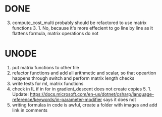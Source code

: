 # DONE
3. compute_cost_multi probably should be refactored to use matrix functions
    3. 1. No, because it's more effecient to go line by line as it flattens formula, matrix operations do not

# UNODE
1. put matrix functions to other file
2. refactor functions and add all arithmetic and scalar, so that opeartion happens through switch and perform matrix length checks
4. write tests for ml, matrix functions
5. check in IL if in for in gradient_descent does not create copies
    5. 1. Update: https://docs.microsoft.com/en-us/dotnet/csharp/language-reference/keywords/in-parameter-modifier says it does not
6. writing formulas in code is awful, create a folder with images and add link in comments